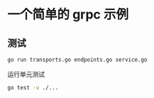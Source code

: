 # 一个简单的 grpc 示例

## 测试

```bash
go run transports.go endpoints.go service.go
```

运行单元测试

```bash
go test -v ./...
```